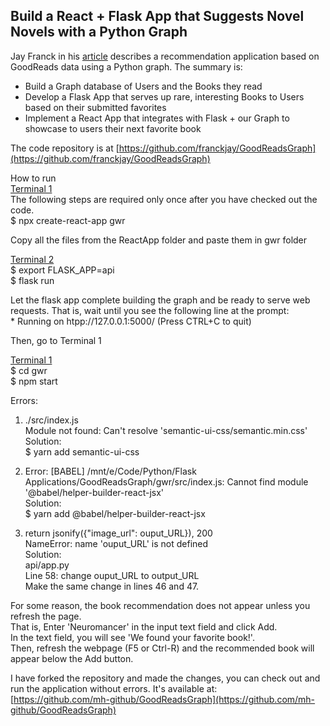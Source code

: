 ## Build a React + Flask App that Suggests Novel Novels with a Python Graph

Jay Franck in his [article](https://towardsdatascience.com/build-a-react-flask-app-that-suggests-novel-novels-with-a-python-graph-9491e714bbdf) describes a recommendation application based on GoodReads data using a Python graph. The summary is:
* Build a Graph database of Users and the Books they read
* Develop a Flask App that serves up rare, interesting Books to Users based on their submitted favorites
* Implement a React App that integrates with Flask + our Graph to showcase to users their next favorite book

The code repository is at [https://github.com/franckjay/GoodReadsGraph](https://github.com/franckjay/GoodReadsGraph)


How to run\
<u>Terminal 1</u>\
The following steps are required only once after you have checked out the code.\
$ npx create-react-app gwr

Copy all the files from the ReactApp folder and paste them in gwr folder

<u>Terminal 2</u>\
$ export FLASK_APP=api\
$ flask run

Let the flask app complete building the graph and be ready to serve web requests. That is, wait until you see the following line at the prompt:\
\* Running on htpp://127.0.0.1:5000/ (Press CTRL+C to quit)

Then, go to Terminal 1

<u>Terminal 1</u>\
$ cd gwr\
$ npm start

Errors:
1. ./src/index.js\
Module not found: Can't resolve 'semantic-ui-css/semantic.min.css'\
Solution:\
$ yarn add semantic-ui-css

2. Error: [BABEL] /mnt/e/Code/Python/Flask Applications/GoodReadsGraph/gwr/src/index.js: Cannot find module '@babel/helper-builder-react-jsx'\
Solution:\
$ yarn add @babel/helper-builder-react-jsx

3. return jsonify({"image_url": ouput_URL}), 200\
NameError: name 'ouput_URL' is not defined\
Solution:\
api/app.py\
Line 58: change ouput_URL to output_URL\
Make the same change in lines 46 and 47.

For some reason, the book recommendation does not appear unless you refresh the page.\
That is, Enter 'Neuromancer' in the input text field and click Add.\
In the text field, you will see 'We found your favorite book!'.\
Then, refresh the webpage (F5 or Ctrl-R) and the recommended book will appear below the Add button.

I have forked the repository and made the changes, you can check out and run the application without errors. It's available at:\
[https://github.com/mh-github/GoodReadsGraph](https://github.com/mh-github/GoodReadsGraph)

